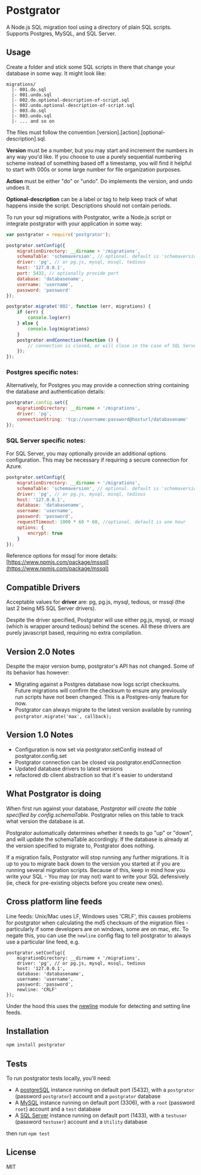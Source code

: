 # Postgrator

A Node.js SQL migration tool using a directory of plain SQL scripts.
Supports Postgres, MySQL, and SQL Server.



## Usage

Create a folder and stick some SQL scripts in there that change your database in some way. It might look like:

```
migrations/
  |- 001.do.sql
  |- 001.undo.sql
  |- 002.do.optional-description-of-script.sql
  |- 002.undo.optional-description-of-script.sql
  |- 003.do.sql
  |- 003.undo.sql
  |- ... and so on
```

The files must follow the convention [version].[action].[optional-description].sql.

**Version** must be a number, but you may start and increment the numbers in any way you'd like.
If you choose to use a purely sequential numbering scheme instead of something based off a timestamp,
you will find it helpful to start with 000s or some large number for file organization purposes.

**Action** must be either "do" or "undo". Do implements the version, and undo undoes it.

**Optional-description** can be a label or tag to help keep track of what happens inside the script. Descriptions should not contain periods.

To run your sql migrations with Postgrator, write a Node.js script or integrate postgrator with your application in some way:

```js
var postgrator = require('postgrator');

postgrator.setConfig({
    migrationDirectory: __dirname + '/migrations',
    schemaTable: 'schemaversion', // optional. default is 'schemaversion'
    driver: 'pg', // or pg.js, mysql, mssql, tedious
    host: '127.0.0.1',
    port: 5432, // optionally provide port
    database: 'databasename',
    username: 'username',
    password: 'password'
});

postgrator.migrate('002', function (err, migrations) {
	if (err) {
        console.log(err)
    } else {
        console.log(migrations)
    }
    postgrator.endConnection(function () {
        // connection is closed, or will close in the case of SQL Server
    });
});
```


### Postgres specific notes:

Alternatively, for Postgres you may provide a connection string containing the database and authentication details:

```js
postgrator.config.set({
    migrationDirectory: __dirname + '/migrations',
    driver: 'pg',
    connectionString: 'tcp://username:password@hosturl/databasename'
});

```


### SQL Server specific notes:

For SQL Server, you may optionally provide an additional options configuration. This may be necessary if requiring a secure connection for Azure.

```js
postgrator.setConfig({
    migrationDirectory: __dirname + '/migrations',
    schemaTable: 'schemaversion', // optional. default is 'schemaversion'
    driver: 'pg', // or pg.js, mysql, mssql, tedious
    host: '127.0.0.1',
    database: 'databasename',
    username: 'username',
    password: 'password',
    requestTimeout: 1000 * 60 * 60, //optional. default is one hour
    options: {
        encrypt: true
    }
});

```

Reference options for mssql for more details: [https://www.npmjs.com/package/mssql](https://www.npmjs.com/package/mssql)


## Compatible Drivers

Acceptable values for **driver** are: pg, pg.js, mysql, tedious, or mssql (the last 2 being MS SQL Server drivers).

Despite the driver specified, Postgrator will use either pg.js, mysql, or mssql (which is wrapper around tedious) behind the scenes. All these drivers are purely javascript based, requiring no extra compilation.



## Version 2.0 Notes

Despite the major version bump, postgrator's API has not changed. Some of its behavior has however:

- Migrating against a Postgres database now logs script checksums. Future migrations will confirm the checksum to ensure any previously run scripts have not been changed. This is a Postgres-only feature for now.
- Postgrator can always migrate to the latest version available by running ```postgrator.migrate('max', callback);```



## Version 1.0 Notes

- Configuration is now set via postgrator.setConfig instead of postgrator.config.set
- Postgrator connection can be closed via postgrator.endConnection
- Updated database drivers to latest versions
- refactored db client abstraction so that it's easier to understand



## What Postgrator is doing

When first run against your database, *Postgrator will create the table specified by config.schemaTable.* Postgrator relies on this table to track what version the database is at.

Postgrator automatically determines whether it needs to go "up" or "down", and will update the schemaTable accordingly. If the database is already at the version specified to migrate to, Postgrator does nothing.

If a migration fails, Postgrator will stop running any further migrations. It is up to you to migrate back down to the version you started at if you are running several migration scripts. Because of this, keep in mind how you write your SQL - You may (or may not) want to write your SQL defensively (ie, check for pre-existing objects before you create new ones).

## Cross platform line feeds

Line feeds: Unix/Mac uses LF, Windows uses 'CRLF', this causes problems for postgrator when calculating the md5 checksum of the migration files - particularly if some developers are on windows, some are on mac, etc. To negate this, you can use the `newline` config flag to tell postgrator to always use a particular line feed, e.g.

```
postgrator.setConfig({
    migrationDirectory: __dirname + '/migrations',
    driver: 'pg', // or pg.js, mysql, mssql, tedious
    host: '127.0.0.1',
    database: 'databasename',
    username: 'username',
    password: 'password',
    newline: 'CRLF'
});
```

Under the hood this uses the [newline](www.npmjs.com/package/newline) module for detecting and setting line feeds.


## Installation

```js
npm install postgrator
```

## Tests
To run postgrator tests locally, you'll need:
- A [postgreSQL](http://www.postgresql.org/download/) instance running on default port (5432), with a `postgrator` (password `postgrator`) account and a `postgrator` database
- A [MySQL](https://dev.mysql.com/downloads/) instance running on default port (3306), with a `root` (password `root`) account and a `test` database
- A [SQL Server]() instance running on default port (1433), with a `testuser` (password `testuser`) account and a `Utility` database

then run `npm test`

## License

MIT
